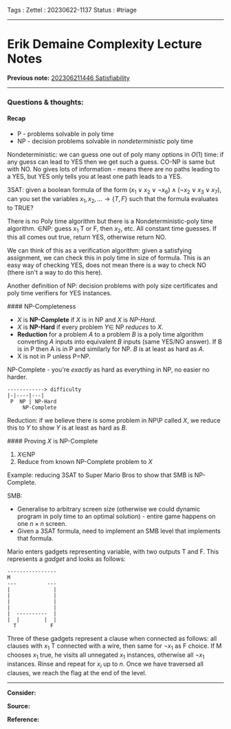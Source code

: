 Tags :
Zettel :  20230622-1137
Status : #triage 

-----

# Erik Demaine Complexity Lecture Notes

**Previous note:** [202306211446 Satisfiability](202306211446%20Satisfiability.md)

-----

### Questions & thoughts:

#### Recap

 - P - problems solvable in poly time
 - NP - decision problems solvable in _nondeterministic_ poly time

Nondeterministic: we can guess one out of poly many options in $O(1)$ time: if any guess can lead to YES then we get such a guess. CO-NP is same but with NO. No gives lots of information - means there are no paths leading to a YES, but YES only tells you at least one path leads to a YES.

3SAT: given a boolean formula of the form $(x_1 \vee x_2 \vee \neg x_6) \wedge (\neg x_2 \vee x_3 \vee x_7)$, can you set the variables $x_1, x_2, \dots \rightarrow \{T, F\}$ such that the formula evaluates to TRUE?

There is no Poly time algorithm but there is a Nondeterministic-poly time algorithm. 
$\in$NP: guess $x_1$ T or F, then $x_2,$ etc. All constant time guesses. If this all comes out true, return YES, otherwise return NO.

We can think of this as a verification algorithm: given a satisfying assignment, we can check this in poly time in size of formula. This is an easy way of checking YES, does not mean there is a way to check NO (there isn't a way to do this here).

Another definition of NP: decision problems with poly size certificates and poly time verifiers for YES instances.

#### NP-Completeness

 - $X$ is **NP-Complete** if $X$ is in NP and $X$ is *NP-Hard*.
 - $X$ is **NP-Hard** if every problem $Y\in$ NP *reduces* to $X$.
 - **Reduction** for a problem $A$ to a problem $B$ is a poly time algorithm converting $A$ inputs into equivalent $B$ inputs (same YES/NO answer). If B is in P then A is in P and similarly for NP. $B$ is at least as hard as $A$.
 - X is not in P unless P=NP.

NP-Complete - you're _exactly_ as hard as everything in NP, no easier no harder.

```
------------> difficulty
|-|----|---|
 P  NP | NP-Hard
     NP-Complete
```

Reduction: if we believe there is some problem in NP\P called $X$, we reduce this to $Y$ to show $Y$ is at least as hard as $B$.

#### Proving $X$ is NP-Complete

1. $X\in$NP
2. Reduce from known NP-Complete problem to $X$

Example: reducing 3SAT to Super Mario Bros to show that SMB is NP-Complete.

SMB:
 - Generalise to arbitrary screen size (otherwise we could dynamic program in poly time to an optimal solution) - entire game happens on one $n\times n$ screen.
 - Given a 3SAT formula, need to implement an SMB level that implements that formula.

Mario enters gadgets representing variable, with two outputs T and F. This represents a *gadget* and looks as follows:
```
----------------
M
---          ---
|              |
|              |
|              |
|              |
|  ----------  |
|  |        |  |
  T           F
```
Three of these gadgets represent a clause when connected as follows: all clauses with $x_1$ T connected with a wire, then same for $\neg x_1$ as F choice. If M chooses $x_1$ true, he visits all unnegated $x_1$ instances, otherwise all $\neg x_1$ instances. Rinse and repeat for $x_i$ up to $n$. Once we have traversed all clauses, we reach the flag at the end of the level.



-----
 
**Consider:**


**Source:** 


**Reference:** 
